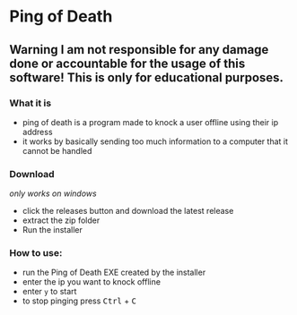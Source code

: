 # Ping of Death

## Warning I am not responsible for any damage done or accountable for the usage of this software! This is only for educational purposes.

### What it is
- ping of death is a program made to knock a user offline using their ip address
- it works by basically sending too much information to a computer that it cannot be handled

### Download 
*only works on windows*
 - click the releases button and download the latest release
 - extract the zip folder
 - Run the installer
### How to use: 
- run the Ping of Death EXE created by the installer
- enter the ip you want to knock offline
- enter ``y`` to start
- to stop pinging press <kbd>Ctrl</kbd> + <kbd>C</kbd>
